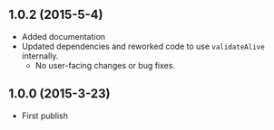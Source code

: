## 1.0.2 (2015-5-4)

- Added documentation
- Updated dependencies and reworked code to use ```validateAlive``` internally.
  - No user-facing changes or bug fixes.

## 1.0.0 (2015-3-23)

- First publish
